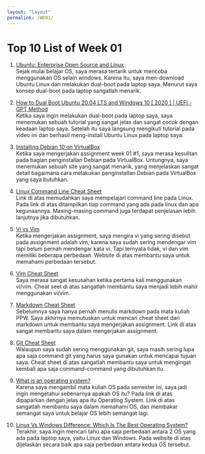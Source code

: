 ```yaml
---
layout: "layout"
permalink: /WD01/
---
```


# Top 10 List of Week 01

1. [Ubuntu: Enterprise Open Source and Linux](https://ubuntu.com/)<br>
Sejak mulai belajar OS, saya merasa tertarik untuk mencoba menggunakan OS selain windows. Karena itu, saya men-download Ubuntu Linux dan melakukan dual-boot pada laptop saya.
Menurut saya konsep dual-boot pada laptop sangatlah menarik.

2. [How to Dual Boot Ubuntu 20.04 LTS and Windows 10 \[ 2020 \] | UEFI - GPT Method](https://youtu.be/aKKdiqVHNqw)<br>
Ketika saya ingin melakukan dual-boot pada laptop saya, saya menemukan sebuah tutorial yang sangat jelas dan sangat cocok dengan keadaan laptop saya.
Setelah itu saya langsung mengikuti tutorial pada video ini dan berhasil meng-install Ubuntu Linux pada laptop saya.

3. [Installing Debian 10 on VirtualBox](https://linuxhint.com/install_debian10_virtualbox/)<br>
Ketika saya mengerjakan assignment week 01 #1, saya merasa kesulitan pada bagian penginstallan Debian pada VirtualBox.
Untungnya, saya menemukan sebuah site yang sangat menarik, yang menjelaskan sangat detail bagaimana cara melakukan penginstallan Debian pada VirtualBox yang saya butuhkan.

4. [Linux Command Line Cheat Sheet](https://cheatography.com/davechild/cheat-sheets/linux-command-line/)<br>
Link di atas memudahkan saya mempelajari command line pada Linux. Pada link di atas ditampilkan tiap command yang ada pada linux dan apa kegunaannya.
Masing-masing command juga terdapat penjelasan lebih lanjutnya jika dibutuhkan.

5. [Vi vs Vim](https://www.shell-tips.com/linux/vi-vs-vim/)<br>
Ketika mengerjakan assignment, saya mengira vi yang sering disebut pada assignment adalah vim, karena saya sudah sering mendengar vim tapi belum pernah mendengar kata vi.
Tapi ternyata tidak, vi dan vim memiliki beberapa perbedaan. Website di atas membantu saya untuk memahami perbedaan tersebut.

6. [Vim Cheat Sheet](https://vim.rtorr.com/)<br>
Saya merasa sangat kesusahan ketika pertama kali menggunakan vi/vim. Cheat seet di atas sangatlah membantu saya menjadi lebih mahir menggunakan vi/vim.

7. [Markdown Cheat Sheet](https://www.markdownguide.org/cheat-sheet/)<br>
Sebelumnya saya hanya pernah menulis markdown pada mata kuliah PPW. Saya akhirnya memutuskan untuk mencari cheat sheet dari markdown untuk membantu saya mengerjakan assignment.
Link di atas sangat membantu saya dalam mengerjakan assignment.

8. [Git Cheat Sheet](https://education.github.com/git-cheat-sheet-education.pdf)<br>
Walaupun saya sudah sering menggunakan git, saya masih sering lupa apa saja command git yang harus saya gunakan untuk mencapai tujuan saya.
Cheat sheet di atas sangatlah membantu saya untuk mengingat kembali apa saja command-command yang dibutuhkan itu.

9. [What is an operating system?](https://edu.gcfglobal.org/en/computerbasics/understanding-operating-systems/1/)<br>
Karena saya mengambil mata kuliah OS pada semester ini, saya jadi ingin mengetahui sebenarnya apakah OS itu? Pada link di atas dipaparkan dengan jelas apa itu Operating System.
Link di atas sangatlah membantu saya dalam memahami OS, dan membakar semangat saya untuk belajar OS lebih semangat lagi.

10. [Linux Vs Windows Difference: Which Is The Best Operating System?](https://www.softwaretestinghelp.com/linux-vs-windows/)<br>
Terakhir, saya ingin mencari tahu apa saja perbedaan antara 2 OS yang ada pada laptop saya, yaitu Linux dan Windows.
Pada website di atas dijelaskan secara baik apa saja perbedaan antara kedua OS tersebut.
